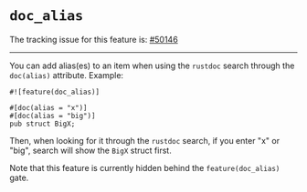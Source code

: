 # `doc_alias`

The tracking issue for this feature is: [#50146]

[#50146]: https://github.com/rust-lang/rust/issues/50146

------------------------

You can add alias(es) to an item when using the `rustdoc` search through the
`doc(alias)` attribute. Example:

```rust,no_run
#![feature(doc_alias)]

#[doc(alias = "x")]
#[doc(alias = "big")]
pub struct BigX;
```

Then, when looking for it through the `rustdoc` search, if you enter "x" or
"big", search will show the `BigX` struct first.

Note that this feature is currently hidden behind the `feature(doc_alias)` gate.
